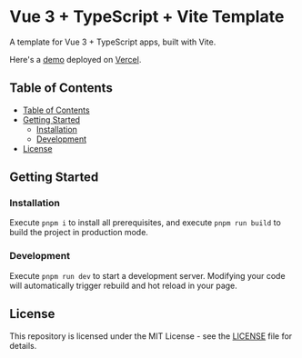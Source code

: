 # Vue 3 + TypeScript + Vite Template

A template for Vue 3 + TypeScript apps, built with Vite.

Here's a [demo](https://vue-ts-app-template.vercel.app) deployed on [Vercel](https://vercel.com).

## Table of Contents

- [Table of Contents](#table-of-contents)
- [Getting Started](#getting-started)
  - [Installation](#installation)
  - [Development](#development)
- [License](#license)

## Getting Started

### Installation

Execute `pnpm i` to install all prerequisites, and execute `pnpm run build` to build the project in production mode.

### Development

Execute `pnpm run dev` to start a development server. Modifying your code will automatically trigger rebuild and hot reload in your page.

## License

This repository is licensed under the MIT License - see the [LICENSE](./LICENSE) file for details.
